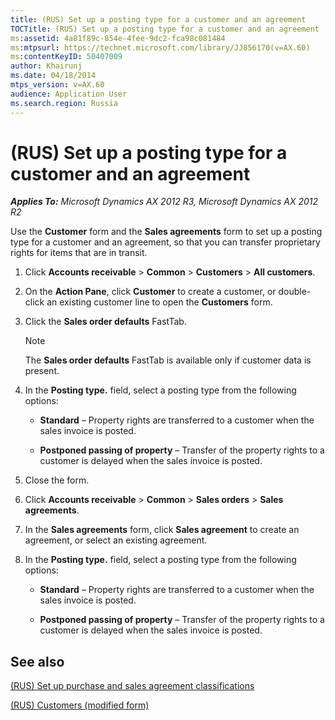 ```yaml
---
title: (RUS) Set up a posting type for a customer and an agreement
TOCTitle: (RUS) Set up a posting type for a customer and an agreement
ms:assetid: 4a81f89c-854e-4fee-9dc2-fca98c081484
ms:mtpsurl: https://technet.microsoft.com/library/JJ856170(v=AX.60)
ms:contentKeyID: 50407009
author: Khairunj
ms.date: 04/18/2014
mtps_version: v=AX.60
audience: Application User
ms.search.region: Russia
---
```


# (RUS) Set up a posting type for a customer and an agreement 


_**Applies To:** Microsoft Dynamics AX 2012 R3, Microsoft Dynamics AX 2012 R2_

Use the **Customer** form and the **Sales agreements** form to set up a posting type for a customer and an agreement, so that you can transfer proprietary rights for items that are in transit.

1.  Click **Accounts receivable** \> **Common** \> **Customers** \> **All customers**.

2.  On the **Action Pane**, click **Customer** to create a customer, or double-click an existing customer line to open the **Customers** form.

3.  Click the **Sales order defaults** FastTab.
    

    > [!NOTE]
    > <P>The <STRONG>Sales order defaults</STRONG> FastTab is available only if customer data is present.</P>



4.  In the **Posting type.** field, select a posting type from the following options:
    
      - **Standard** – Property rights are transferred to a customer when the sales invoice is posted.
    
      - **Postponed passing of property** – Transfer of the property rights to a customer is delayed when the sales invoice is posted.

5.  Close the form.

6.  Click **Accounts receivable** \> **Common** \> **Sales orders** \> **Sales agreements**.

7.  In the **Sales agreements** form, click **Sales agreement** to create an agreement, or select an existing agreement.

8.  In the **Posting type.** field, select a posting type from the following options:
    
      - **Standard** – Property rights are transferred to a customer when the sales invoice is posted.
    
      - **Postponed passing of property** – Transfer of the property rights to a customer is delayed when the sales invoice is posted.

## See also

[(RUS) Set up purchase and sales agreement classifications](rus-set-up-purchase-and-sales-agreement-classifications.md)

[(RUS) Customers (modified form)](https://technet.microsoft.com/library/jj853212\(v=ax.60\))

  


